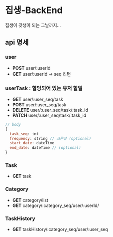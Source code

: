 # 집생-BackEnd

집생이 갓생이 되는 그날까지...

## api 명세

### user

- **POST** user/:userId
- **GET** user/:userId → seq 리턴

### userTask : 할당되어 있는 유저 할일

- **GET** user/:user_seq/task
- **POST** user/:user_seq/task
- **DELETE** user/:user_seq/task/:task_id
- **PATCH** user/:user_seq/task/:task_id

```jsx
// body
{
  task_seq: int
  frequency: string // 크론잡 (optional)
  start_date: dateTime
  end_date: dateTime // (optional)
}
```

### Task

- **GET** task

### Category

- **GET** category/list
- **GET** category/:category_seq/user/:userId/

### TaskHistory

- **GET** taskHistory/:category_seq/user/:user_seq